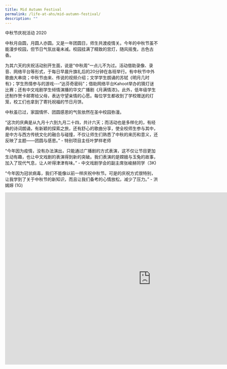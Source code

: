 ```yaml
---
title: Mid Autumn Festival
permalink: /life-at-ahs/mid-autumn-festival/
description: ""
---
```

中秋节庆祝活动 2020

中秋月自圆，月圆人亦圆。又是一年团圆日，师生共渡疫情关。今年的中秋节虽不能漫步校园，但节日气氛丝毫未减。校园挂满了精致的宫灯，随风摇曳，古色古香。

为其六天的庆祝活动别开生面，说是“中秋周”一点儿不为过。活动借助录像、录音、网络平台等形式，于每日早晨升旗礼后的20分钟在各班举行。有中秋节中外歌曲大串烧；中秋节由来、传说的视频介绍；文学学生朗诵的苏轼《明月几时有》；学生热情参与的游戏---“达芬奇密码”；借助网络平台Kahoot举办的猜灯谜比赛；还有中文戏剧学生倾情演播的华文广播剧《月满情浓》。此外，低年级学生还制作贺卡邮寄给父母，表达守望亲情的心愿。每位学生都收到了学校赠送的灯笼，校工们也拿到了寄托祝福的节日月饼。

中秋虽已过，家国情怀、团圆感恩的气氛依然在圣中校园弥漫。

“这次的庆典是从九月十六到九月二十四，共计六天；而活动也是多样化的，有经典的诗词朗诵，有新颖的探索之旅，还有舒心的歌曲分享，使全校师生参与其中，是中方与西方传统文化的融合与碰撞，不仅让师生们熟悉了中秋的来历和意义，还反映了主题——团圆与感恩。” - 特别项目主任叶梦祥老师

“今年因为疫情，没有办法演出，只能通过广播剧的方式表演，这不仅让节目更加生动有趣，也让中文戏剧的表演得到新的突破。我们表演的是嫦娥与玉兔的故事，加入了现代气息，让人听得津津有味。” - 中文戏剧学会的副主席张峻赫同学（3K)

“今年因为冠状病毒，我们不能像以前一样庆祝中秋节。可是的庆祝方式很特别，让我学到了关于中秋节的新知识，而且让我们备考的心情放松，减少了压力。” - 洪嫣嬣 (1G)

<iframe allowfullscreen="true" height="569" width="960" frameborder="0" src="https://docs.google.com/presentation/d/e/2PACX-1vRBCNwkYoSRTE2q3k9jvd4BYaUWhxa80FCEGHWZ9bUCizGBZoNXbzQvVxab5qEOlcjtUbN9RWyUJ6Qj/embed?start=false&amp;loop=false&amp;delayms=3000"></iframe>